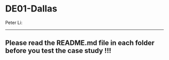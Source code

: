 # DE01-Dallas

Peter Li:

--------------

Please read the README.md file in each folder before you test the case study !!!
-----------------
